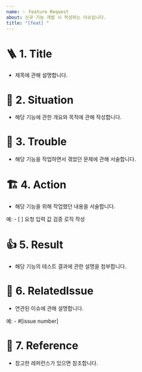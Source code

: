 ```yaml
---
name: ✨ Feature Request
about: 신규 기능 개발 시 작성하는 이슈입니다.
title: "[feat] "
---
```


# 🪜 1. Title

- 제목에 관해 설명합니다.

# 🛟 2. Situation

- 해당 기능에 관한 개요와 목적에 관해 작성합니다.

# 🌋 3. Trouble

- 해당 기능을 작업하면서 겪었던 문제에 관해 서술합니다.

# 🏗️ 4. Action

- 해당 기능을 위해 작업했던 내용을 서술합니다.

예: - [ ] 요청 입력 값 검증 로직 작성

# 👍 5. Result

- 해당 기능의 테스트 결과에 관한 설명을 첨부합니다.

# 📌 6. RelatedIssue

- 연관된 이슈에 관해 설명합니다.

예: - #[issue number]

# 🔗 7. Reference

- 참고한 레퍼런스가 있으면 참조합니다.
